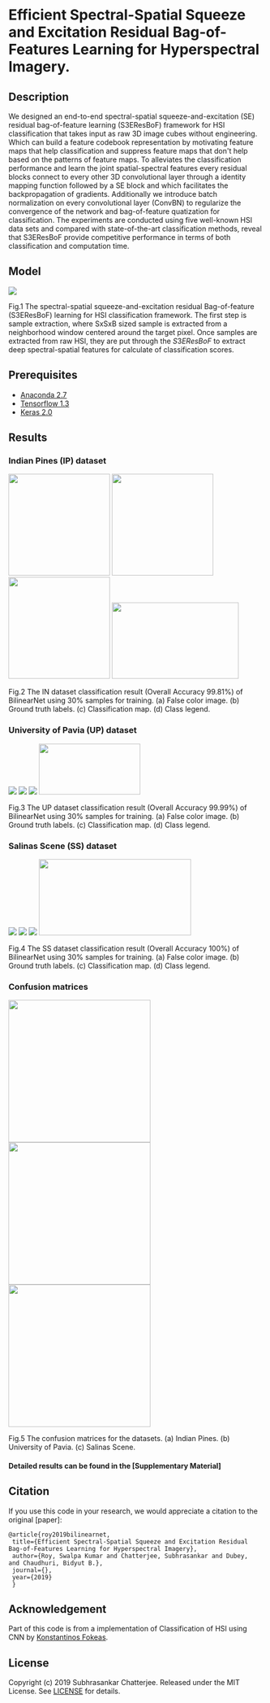 # Efficient Spectral-Spatial Squeeze and Excitation Residual Bag-of-Features Learning for Hyperspectral Imagery.

## Description

We designed an end-to-end spectral-spatial squeeze-and-excitation (SE) residual bag-of-feature learning (S3EResBoF) framework for HSI classification that takes input as raw 3D image cubes without engineering. Which can build a feature codebook representation by motivating feature maps that help classification and suppress feature maps that don't help based on the patterns of feature maps. To alleviates the classification performance and learn the joint spatial-spectral features every residual blocks connect to every other 3D convolutional layer through a identity mapping function followed by a SE block and which facilitates the backpropagation of gradients. Additionally we introduce batch normalization on every convolutional layer (ConvBN) to regularize the convergence of the network and bag-of-feature quatization for classification. The experiments are conducted using five well-known HSI data sets and compared with state-of-the-art classification methods, reveal that S3EResBoF provide competitive performance in terms of both classification and computation time.

## Model

<img src="figure/S3EResBoF.jpg"/>

Fig.1 The spectral-spatial squeeze-and-excitation residual Bag-of-feature (S3EResBoF) learning for HSI classification framework. The first step is sample extraction, where SxSxB sized sample is extracted from a neighborhood window  centered around the target pixel. Once samples are extracted  from  raw  HSI, they are put through the $S3EResBoF$ to extract deep spectral-spatial features for calculate of classification scores.

## Prerequisites

- [Anaconda 2.7](https://www.anaconda.com/download/#linux)
- [Tensorflow 1.3](https://github.com/tensorflow/tensorflow/tree/r1.3)
- [Keras 2.0](https://github.com/fchollet/keras)

## Results

### Indian Pines (IP) dataset

<img src="figure/IP-FC.jpg" width="200" height="200"/> <img src="figure/IP-GT.jpg" width="200" height="200"/> <img src="figure/IP-Pr.jpg" width="200" height="200"/> <img src="figure/IP_legend.jpg" width="250" height="150"/>

Fig.2  The IN dataset classification result (Overall Accuracy 99.81%) of BilinearNet using 30% samples for training. (a) False color image. (b) Ground truth labels. (c) Classification map. (d) Class legend. 

### University of Pavia (UP) dataset

<img src="figure/UP-FC.jpg"/> <img src="figure/UP-GT.jpg"/> <img src="figure/UP-Pr.jpg"/> <img src="figure/UP_legend.jpg" width="200" height="100"/>

Fig.3  The UP dataset classification result (Overall Accuracy 99.99%) of BilinearNet using 30% samples for training. (a) False color image. (b) Ground truth labels. (c) Classification map. (d) Class legend.

### Salinas Scene (SS) dataset

<img src="figure/SA-FC.jpg"/> <img src="figure/SA-GT.jpg"/> <img src="figure/SA-Pr.jpg"/> <img src="figure/SA_legend.jpg" width="300" height="150"/>

Fig.4  The SS dataset classification result (Overall Accuracy 100%) of BilinearNet using 30% samples for training. (a) False color image. (b) Ground truth labels. (c) Classification map. (d) Class legend.

### Confusion matrices
<img src="figure/IP-3D.jpg" width="280" height="280"/><img src="figure/UP-3D.jpg" width="280" height="280"/><img src="figure/SA-3D.jpg" width="280" height="280"/> 

Fig.5  The confusion matrices for the datasets. (a) Indian Pines. (b) University of Pavia. (c) Salinas Scene. 

#### Detailed results can be found in the [Supplementary Material]

## Citation

If you use this code in your research, we would appreciate a citation to the original [paper]:

    @article{roy2019bilinearnet,
     title={Efficient Spectral-Spatial Squeeze and Excitation Residual Bag-of-Features Learning for Hyperspectral Imagery},
     author={Roy, Swalpa Kumar and Chatterjee, Subhrasankar and Dubey,  and Chaudhuri, Bidyut B.},
     journal={},
     year={2019}
     }


## Acknowledgement

Part of this code is from a implementation of Classification of HSI using CNN by [Konstantinos Fokeas](https://github.com/KonstantinosF/Classification-of-Hyperspectral-Image).

## License

Copyright (c) 2019 Subhrasankar Chatterjee. Released under the MIT License. See [LICENSE](LICENSE) for details.
